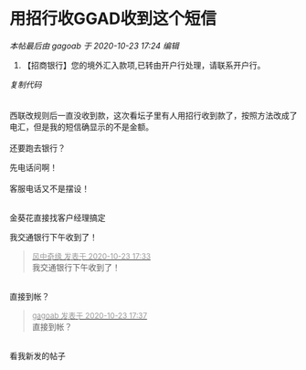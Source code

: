 # 用招行收GGAD收到这个短信


<i class="pstatus"> 本帖最后由 gagoab 于 2020-10-23 17:24 编辑 </i><br />
<div class="blockcode"><div id="code_t3w"><ol><li>【招商银行】您的境外汇入款项,已转由开户行处理，请联系开户行。</ol></div><em onclick="copycode($('code_t3w'));">复制代码</em></div><br />
<br />
西联改规则后一直没收到款，这次看坛子里有人用招行收到款了，按照方法改成了电汇，但是我的短信确显示的不是金额。<br />
<br />
还要跑去银行？

先电话问啊！<br />
<br />
客服电话又不是摆设！<br />
<br />
<img src="static/image/smiley/default/mad.gif" smilieid="11" border="0" alt="" /><img src="static/image/smiley/default/mad.gif" smilieid="11" border="0" alt="" /><img src="static/image/smiley/default/mad.gif" smilieid="11" border="0" alt="" />

金葵花直接找客户经理搞定

我交通银行下午收到了！<img id="aimg_n3waI" onclick="zoom(this, this.src, 0, 0, 0)" class="zoom" src="https://cdn.jsdelivr.net/gh/hishis/forum-master/public/images/patch.gif" onmouseover="img_onmouseoverfunc(this)" onload="thumbImg(this)" border="0" alt="" />

<div class="quote"><blockquote><font size="2"><a href="https://www.hostloc.com/forum.php?mod=redirect&amp;goto=findpost&amp;pid=9342093&amp;ptid=757677" target="_blank"><font color="#999999">风中奇缘 发表于 2020-10-23 17:33</font></a></font><br />
我交通银行下午收到了！</blockquote></div><br />
直接到帐？

<div class="quote"><blockquote><font size="2"><a href="https://www.hostloc.com/forum.php?mod=redirect&amp;goto=findpost&amp;pid=9342115&amp;ptid=757677" target="_blank"><font color="#999999">gagoab 发表于 2020-10-23 17:37</font></a></font><br />
直接到帐？</blockquote></div><br />
看我新发的帖子<img id="aimg_Rle14" onclick="zoom(this, this.src, 0, 0, 0)" class="zoom" src="https://cdn.jsdelivr.net/gh/hishis/forum-master/public/images/patch.gif" onmouseover="img_onmouseoverfunc(this)" onload="thumbImg(this)" border="0" alt="" />
